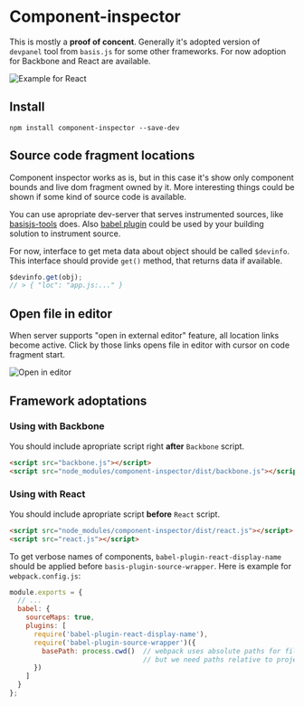 # Component-inspector

This is mostly a **proof of concent**. Generally it's adopted version of `devpanel` tool from `basis.js` for some other frameworks. For now adoption for Backbone and React are available.

![Example for React](http://www.gfycat.com/DimpledCharmingFlyingfish)

## Install

```
npm install component-inspector --save-dev
```

## Source code fragment locations

Component inspector works as is, but in this case it's show only component bounds and live dom fragment owned by it. More interesting things could be shown if some kind of source code is available.

You can use apropriate dev-server that serves instrumented sources, like [basisjs-tools](https://github.com/basisjs/basisjs-tools-instrumenter) does. Also [babel plugin](https://github.com/restrry/babel-plugin-source-wrapper) could be used by your building solution to instrument source.

For now, interface to get meta data about object should be called `$devinfo`. This interface should provide `get()` method, that returns data if available.

```js
$devinfo.get(obj);
// > { "loc": "app.js:..." }
```

## Open file in editor

When server supports "open in external editor" feature, all location links become active. Click by those links opens file in editor with cursor on code fragment start.

![Open in editor](http://www.gfycat.com/MelodicFlawedGreatargus)

## Framework adoptations

### Using with Backbone

You should include apropriate script right **after** `Backbone` script.

```html
<script src="backbone.js"></script>
<script src="node_modules/component-inspector/dist/backbone.js"></script>
```

### Using with React

You should include apropriate script **before** `React` script.

```html
<script src="node_modules/component-inspector/dist/react.js"></script>
<script src="react.js"></script>
```

To get verbose names of components, `babel-plugin-react-display-name` should be applied before `basis-plugin-source-wrapper`. Here is example for `webpack.config.js`:

```js
module.exports = {
  // ...
  babel: {
    sourceMaps: true,
    plugins: [
      require('babel-plugin-react-display-name'),
      require('babel-plugin-source-wrapper')({
        basePath: process.cwd()  // webpack uses absolute paths for files,
                                 // but we need paths relative to project root
      })
    ]
  }
};
```
